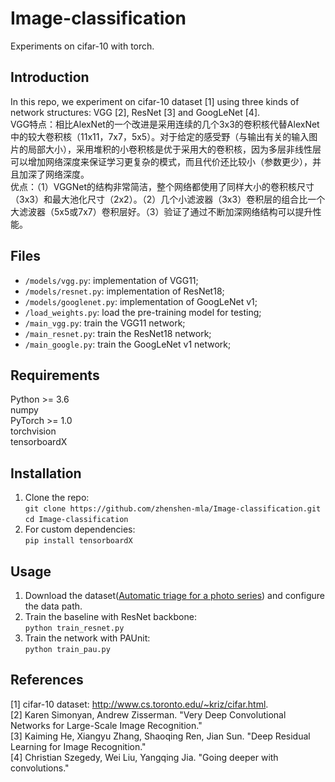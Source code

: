 # Image-classification

  Experiments on cifar-10 with torch.         
  
## Introduction
  In this repo, we experiment on cifar-10 dataset [1] using three kinds of network structures: VGG [2], ResNet [3] and GoogLeNet [4].   
  VGG特点：相比AlexNet的一个改进是采用连续的几个3x3的卷积核代替AlexNet中的较大卷积核（11x11，7x7，5x5）。对于给定的感受野（与输出有关的输入图片的局部大小），采用堆积的小卷积核是优于采用大的卷积核，因为多层非线性层可以增加网络深度来保证学习更复杂的模式，而且代价还比较小（参数更少），并且加深了网络深度。  
  优点：（1）VGGNet的结构非常简洁，整个网络都使用了同样大小的卷积核尺寸（3x3）和最大池化尺寸（2x2）。（2）几个小滤波器（3x3）卷积层的组合比一个大滤波器（5x5或7x7）卷积层好。（3）验证了通过不断加深网络结构可以提升性能。  

## Files
  * `/models/vgg.py`: implementation of VGG11;  
  * `/models/resnet.py`: implementation of ResNet18;  
  * `/models/googlenet.py`: implementation of GoogLeNet v1;  
  * `/load_weights.py`: load the pre-training model for testing;  
  * `/main_vgg.py`: train the VGG11 network;  
  * `/main_resnet.py`: train the ResNet18 network;  
  * `/main_google.py`: train the GoogLeNet v1 network;  
  
## Requirements  

  Python >= 3.6  
  numpy  
  PyTorch >= 1.0  
  torchvision  
  tensorboardX  
  

## Installation
  1. Clone the repo:   
    ```
    git clone https://github.com/zhenshen-mla/Image-classification.git   
    ```   
    ```
    cd Image-classification  
    ```
  2. For custom dependencies:   
    ```
    pip install tensorboardX   
    ```
## Usage   
  1. Download the dataset([Automatic triage for a photo series](https://phototriage.cs.princeton.edu/dataset.html)) and configure the data path.   
  2. Train the baseline with ResNet backbone:  
  ``` python train_resnet.py ```  
  3. Train the network with PAUnit:  
  ``` python train_pau.py ```  
  
## References
  [1] cifar-10 dataset: http://www.cs.toronto.edu/~kriz/cifar.html.  
  [2] Karen Simonyan, Andrew Zisserman. "Very Deep Convolutional Networks for Large-Scale Image Recognition."   
  [3] Kaiming He, Xiangyu Zhang, Shaoqing Ren, Jian Sun. "Deep Residual Learning for Image Recognition."    
  [4] Christian Szegedy, Wei Liu, Yangqing Jia. "Going deeper with convolutions."  
